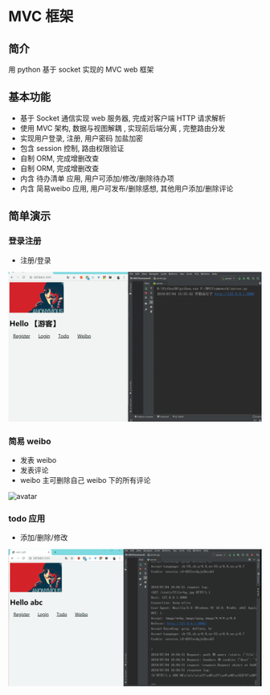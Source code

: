 # MVC 框架

## 简介

用 python 基于 socket 实现的 MVC web 框架


## 基本功能

- 基于 Socket 通信实现 web 服务器, 完成对客户端 HTTP 请求解析
- 使用 MVC 架构, 数据与视图解耦 , 实现前后端分离 , 完整路由分发
- 实现用户登录, 注册, 用户密码 加盐加密
- 包含 session 控制, 路由权限验证
- 自制 ORM, 完成增删改查
- 自制 ORM, 完成增删改查
- 内含 待办清单 应用, 用户可添加/修改/删除待办项
- 内含 简易weibo 应用, 用户可发布/删除感想, 其他用户添加/删除评论


## 简单演示

### 登录注册

- 注册/登录

![avatar](https://github.com/Zeng-Tao/MVCframework/raw/master/GIF/login-register.gif )

### 简易 weibo

- 发表 weibo
- 发表评论
- weibo 主可删除自己 weibo 下的所有评论

![avatar](https://github.com/Zeng-Tao/MVCframework/raw/master/GIF/weibo.gif )

### todo 应用

- 添加/删除/修改

![avatar](https://github.com/Zeng-Tao/MVCframework/raw/master/GIF/todo.gif )